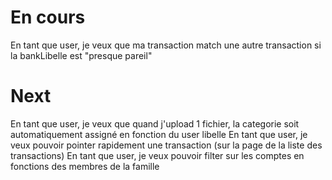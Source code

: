 # En cours
En tant que user, je veux que ma transaction match une autre transaction si la bankLibelle est "presque pareil"
# Next

En tant que user, je veux que quand j'upload 1 fichier, la categorie soit automatiquement assigné en fonction du user libelle
En tant que user, je veux pouvoir pointer rapidement une transaction (sur la page de la liste des transactions)
En tant que user, je veux pouvoir filter sur les comptes en fonctions des membres de la famille
